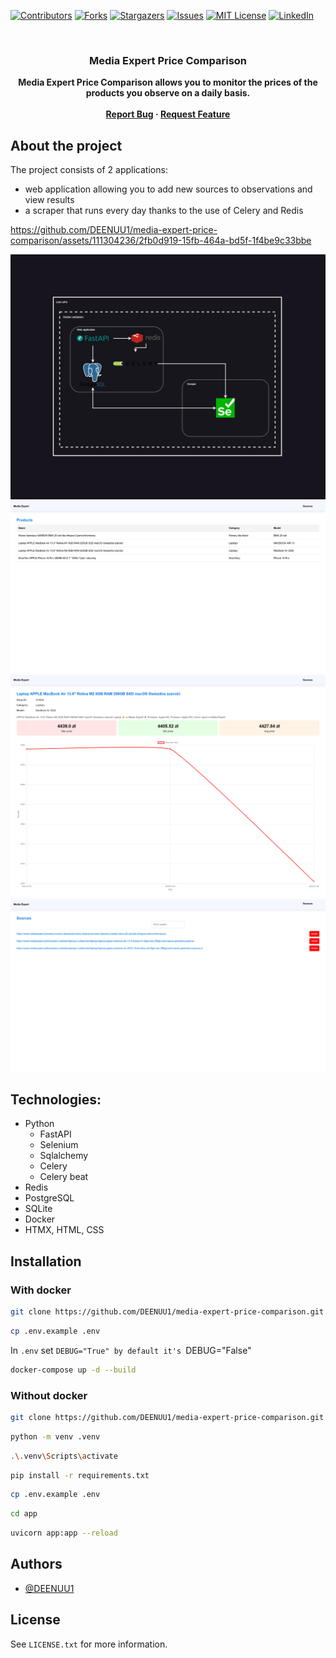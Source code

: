 [![Contributors][contributors-shield]][contributors-url]
[![Forks][forks-shield]][forks-url]
[![Stargazers][stars-shield]][stars-url]
[![Issues][issues-shield]][issues-url]
[![MIT License][license-shield]][license-url]
[![LinkedIn][linkedin-shield]][linkedin-url]



<br />
<div align="center">
  <h3 align="center">Media Expert Price Comparison</h3>
  <strong align="center">
    Media Expert Price Comparison allows you to monitor the prices of the products you observe on a daily basis.
    <br />
    <br />
    <a href="https://github.com/DEENUU1/media-expert-price-comparison/issues">Report Bug</a>
    ·
    <a href="https://github.com/DEENUU1/media-expert-price-comparison/issues">Request Feature</a>
  </strong>
</div>


## About the project
The project consists of 2 applications:
- web application allowing you to add new sources to observations and view results
- a scraper that runs every day thanks to the use of Celery and Redis


https://github.com/DEENUU1/media-expert-price-comparison/assets/111304236/2fb0d919-15fb-464a-bd5f-1f4be9c33bbe

<img src="assets/flow.png" alt="flow"/>
<img src="assets/1.png" alt="image_1"/>
<img src="assets/2.png" alt="image_2"/>
<img src="assets/3.png" alt="image_3"/>



## Technologies:
- Python
  - FastAPI
  - Selenium
  - Sqlalchemy
  - Celery
  - Celery beat
- Redis
- PostgreSQL
- SQLite
- Docker
- HTMX, HTML, CSS


## Installation
### With docker
```bash
git clone https://github.com/DEENUU1/media-expert-price-comparison.git
```


```bash
cp .env.example .env
```

In `.env` set `DEBUG="True" by default it's `DEBUG="False"
 
```bash
docker-compose up -d --build
```

### Without docker
```bash
git clone https://github.com/DEENUU1/media-expert-price-comparison.git
```

```bash
python -m venv .venv
```

```bash
.\.venv\Scripts\activate
```

```bash
pip install -r requirements.txt
```

```bash
cp .env.example .env
```

```bash
cd app
```

```bash
uvicorn app:app --reload
```

## Authors

- [@DEENUU1](https://www.github.com/DEENUU1)

<!-- LICENSE -->

## License

See `LICENSE.txt` for more information.


<!-- MARKDOWN LINKS & IMAGES -->
<!-- https://www.markdownguide.org/basic-syntax/#reference-style-links -->

[contributors-shield]: https://img.shields.io/github/contributors/DEENUU1/media-expert-price-comparison.svg?style=for-the-badge

[contributors-url]: https://github.com/DEENUU1/media-expert-price-comparison/graphs/contributors

[forks-shield]: https://img.shields.io/github/forks/DEENUU1/media-expert-price-comparison.svg?style=for-the-badge

[forks-url]: https://github.com/DEENUU1/media-expert-price-comparison/network/members

[stars-shield]: https://img.shields.io/github/stars/DEENUU1/media-expert-price-comparison.svg?style=for-the-badge

[stars-url]: https://github.com/DEENUU1/media-expert-price-comparison/stargazers

[issues-shield]: https://img.shields.io/github/issues/DEENUU1/media-expert-price-comparison.svg?style=for-the-badge

[issues-url]: https://github.com/DEENUU1/media-expert-price-comparison/issues

[license-shield]: https://img.shields.io/github/license/DEENUU1/media-expert-price-comparison.svg?style=for-the-badge

[license-url]: https://github.com/DEENUU1/media-expert-price-comparison/blob/master/LICENSE.txt

[linkedin-shield]: https://img.shields.io/badge/-LinkedIn-black.svg?style=for-the-badge&logo=linkedin&colorB=555

[linkedin-url]: https://linkedin.com/in/kacper-wlodarczyk

[basic]: https://github.com/DEENUU1/media-expert-price-comparison/blob/main/assets/v1_2/basic.gif?raw=true

[full]: https://github.com/DEENUU1/media-expert-price-comparison/blob/main/assets/v1_2/full.gif?raw=true

[search]: https://github.com/DEENUU1/media-expert-price-comparison/blob/main/assets/v1_2/search.gif?raw=true
